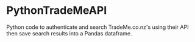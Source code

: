 # PythonTradeMeAPI
Python code to authenticate and search TradeMe.co.nz's using their API then save search results into a Pandas dataframe.

